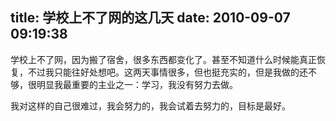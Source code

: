 title: 学校上不了网的这几天
date: 2010-09-07 09:19:38
---

学校上不了网，因为搬了宿舍，很多东西都变化了。甚至不知道什么时候能真正恢复，不过我只能往好处想吧。这两天事情很多，但也挺充实的，但是我做的还不够，很明显我最重要的主业之一：学习，我没有努力去做。

我对这样的自己很难过，我会努力的，我会试着去努力的，目标是最好。
